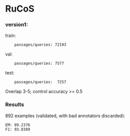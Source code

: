 # RuCoS

### version1:

train: 
```
	passages/queries: 72193
```

val: 

```
	passages/queries: 7577
```

test: 
```
	passages/queries:  7257
```

Overlap 3-5; control accuracy >= 0.5

### Results

892 examples (validated, with bad annotators discarded):

```
EM: 89.2376
F1: 93.0389
```